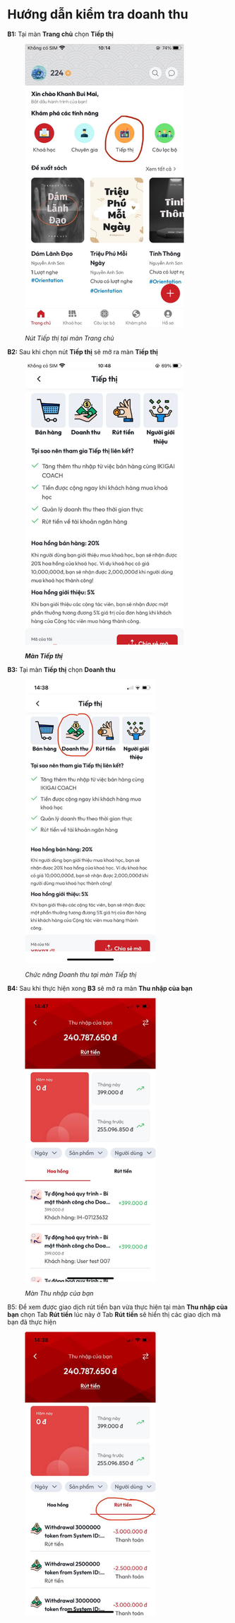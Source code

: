 # Hướng dẫn kiểm tra doanh thu

**B1:** Tại màn **Trang chủ** chọn **Tiếp thị**

<figure><img src="../.gitbook/assets/photo_2024-06-10_10-15-08 (2).jpg" alt="" width="360"><figcaption><p><em>Nút Tiếp thị tại màn Trang chủ</em></p></figcaption></figure>

**B2:** Sau khi chọn nút **Tiếp thị** sẽ mở ra màn **Tiếp thị**&#x20;

<figure><img src="../.gitbook/assets/photo_2024-06-10_10-48-44 (2).jpg" alt="" width="360"><figcaption><p><em><strong>Màn Tiếp thị</strong></em></p></figcaption></figure>

**B3:** Tại màn **Tiếp thị** chọn **Doanh thu**

<figure><img src="../.gitbook/assets/photo_2024-06-10_14-39-52 (3).jpg" alt="" width="296"><figcaption><p><em>Chức năng Doanh thu tại màn Tiếp thị</em></p></figcaption></figure>

**B4:** Sau khi thực hiện xong **B3** sẽ mở ra màn **Thu nhập của bạn**

<figure><img src="../.gitbook/assets/photo_2024-06-10_14-48-12 (2).jpg" alt="" width="296"><figcaption><p><em>Màn Thu nhập của bạn</em></p></figcaption></figure>

B5: Để xem được giao dịch rút tiền bạn vừa thực hiện tại màn **Thu nhập của bạn** chọn Tab **Rút tiền** lúc này ở Tab **Rút tiền** sẽ hiển thị các giao dịch mà bạn đã thực hiện

<figure><img src="../.gitbook/assets/photo_2024-06-10_15-01-44 (3).jpg" alt="" width="296"><figcaption></figcaption></figure>
